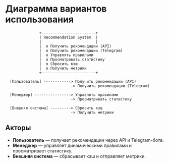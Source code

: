 #  Диаграмма вариантов использования

                   +------------------------+
                   | Recommendation System  |
                   |                        |
                   |  o Получить рекомендации (API)
                   |  o Получить рекомендации (Telegram)
                   |  o Управлять правилами
                   |  o Просматривать статистику
                   |  o Сбросить кэш
                   |  o Получить метрики
                   +------------------------+

      [Пользователь] ------------> Получить рекомендации (API)
                                 -> Получить рекомендации (Telegram)

      [Менеджер] ----------------> Управлять правилами
                                 -> Просматривать статистику

      [Внешняя система] ---------> Сбросить кэш
                                 -> Получить метрики


##  Акторы

- **Пользователь** — получает рекомендации через API и Telegram-бота.
- **Менеджер** — управляет динамическими правилами и просматривает статистику.
- **Внешняя система** — сбрасывает кэш и отправляет метрики.
